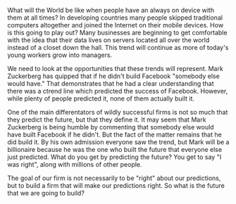 What will the World be like when people have an always on device with them at
all times?  In developing countries many people skipped traditional computers
altogether and joined the Internet on their mobile devices. How is this going
to play out?  Many businesses are beginning to get comfortable with the idea
that their data lives on servers located all over the world instead of a closet
down the hall. This trend will continue as more of today's young workers grow
into managers.

We need to look at the opportunities that these trends will represent. Mark
Zuckerberg has quipped that if he didn't build Facebook "somebody else would
have." That demonstrates that he had a clear understanding that there was a
ctrend line which predicted the success of Facebook. However, while plenty of
people predicted it, none of them actually built it.

One of the main differentators of wildly successful firms is not so much that
they predict the future, but that they define it. It may seem that Mark
Zuckerberg is being humble by commenting that somebody else would have built
Facebook if he didn't. But the fact of the matter remains that he did build it.
By his own admission everyone saw the trend, but Mark will be a billionaire
because he was the one who built the future that everyone else just predicted.
What do you get by predicting the future? You get to say "I was
right", along with millions of other people.

The goal of our firm is not necessarily to be "right" about our predictions,
but to build a firm that will make our predictions right. So what is the future
that we are going to build?
